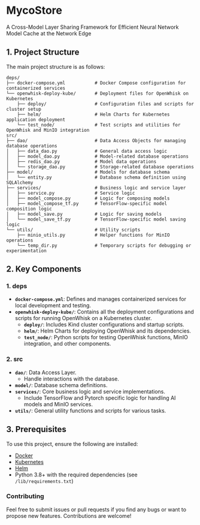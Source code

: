 # MycoStore

A Cross-Model Layer Sharing Framework for Efficient Neural Network Model Cache at the Network Edge

## 1. **Project Structure**

The main project structure is as follows:

```plaintext
deps/
├── docker-compose.yml           # Docker Compose configuration for containerized services
└── openwhisk-deploy-kube/       # Deployment files for OpenWhisk on Kubernetes
    ├── deploy/                  # Configuration files and scripts for cluster setup
    ├── helm/                    # Helm Charts for Kubernetes application deployment
    └── test_node/               # Test scripts and utilities for OpenWhisk and MinIO integration
src/
├── dao/                         # Data Access Objects for managing database operations
│   ├── data_dao.py              # General data access logic
│   ├── model_dao.py             # Model-related database operations
│   ├── redis_dao.py             # Model data operations
│   └── storage_dao.py           # Storage-related database operations
├── model/                       # Models for database schema
│   └── entity.py                # Database schema definition using SQLAlchemy
├── services/                    # Business logic and service layer
│   ├── service.py               # Service logic
│   ├── model_compose.py         # Logic for composing models
│   ├── model_compose_tf.py      # TensorFlow-specific model composition logic
│   ├── model_save.py            # Logic for saving models
│   └── model_save_tf.py         # TensorFlow-specific model saving logic
└── utils/                       # Utility scripts
    ├── minio_utils.py           # Helper functions for MinIO operations
    └── temp_dir.py              # Temporary scripts for debugging or experimentation
```

## 2. **Key Components**

### 1. **deps**

- **`docker-compose.yml`**: Defines and manages containerized services for local development and testing.
- **`openwhisk-deploy-kube/`**: Contains all the deployment configurations and scripts for running OpenWhisk on a Kubernetes cluster.
  - **`deploy/`**: Includes Kind cluster configurations and startup scripts.
  - **`helm/`**: Helm Charts for deploying OpenWhisk and its dependencies.
  - **`test_node/`**: Python scripts for testing OpenWhisk functions, MinIO integration, and other components.

### 2. **src**

- **`dao/`**: Data Access Layer.
  - Handle interactions with the database.
- **`model/`**: Database schema definitions.
- **`services/`**: Core business logic and service implementations.
  - Include TensorFlow and Pytorch specific logic for handling AI models and MinIO services.
- **`utils/`**: General utility functions and scripts for various tasks.

## 3. **Prerequisites**

To use this project, ensure the following are installed:

- [Docker](https://www.docker.com/)
- [Kubernetes](https://kubernetes.io/)
- [Helm](https://helm.sh/)
- Python 3.8+ with the required dependencies (see `/lib/requirements.txt`)

<!-- 
## Summary

MycoStore is a redundancy-aware model repository designed for edge serverless computing environments. It addresses the challenges of high latency and large model sizes in machine learning (ML) inference tasks by caching models at the edge. Unlike traditional cloud-native ML inference systems that retrieve models from cloud repositories, MycoStore stores and retrieves models directly at the edge, significantly reducing download times and data transmission overhead.

MycoStore employs advanced techniques like model decomposition, layer-wise storage, and redundancy elimination to optimize both storage and data transfer. By identifying and removing redundant data, it reduces the model size by up to 23.9% while ensuring that only essential data is stored at the edge. This approach allows serverless functions to transparently access complete models without being aware of the underlying storage structure.

Key features of the CMLS framework include:
• Redundancy-aware model storage: Minimizes storage and transmission costs by eliminating duplicate data.
• Edge-based caching: Reduces model download times by up to 8.8 times compared to cloud-based retrieval.
• Seamless integration with serverless platforms: Supports various ML frameworks and transparently manages model layer composition and storage.

The project leverages Kubernetes for container orchestration, OpenWhisk for serverless function execution, and MinIO for object storage, providing a robust, scalable solution for deploying ML models in resource-constrained edge environments.
-->
### Contributing

Feel free to submit issues or pull requests if you find any bugs or want to propose new features. Contributions are welcome!
